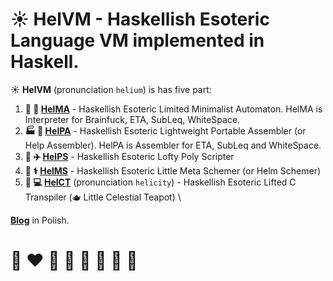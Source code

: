 # ☀️ **HelVM** - Haskellish Esoteric Language VM implemented in Haskell.

☀️ **HelVM** (pronunciation `helium`) is has five part:

1. **🔧 🎨 [HelMA](http://helvm.org/helma)** - Haskellish Esoteric Limited Minimalist Automaton. HelMA is Interpreter for Brainfuck, ETA, SubLeq, WhiteSpace.
2. **🏭 🌾 [HelPA](http://helvm.org/helpa)** - Haskellish Esoteric Lightweight Portable Assembler (or Help Assembler).  HelPA is Assembler for ETA, SubLeq and WhiteSpace.
3. **🚀 ✈️ [HelPS](http://helvm.org/helps)** - Haskellish Esoteric Lofty Poly Scripter
4. **🔬 ⚕️ [HelMS](http://helvm.org/helms)** - Haskellish Esoteric Little Meta Schemer (or Helm Schemer)
5. **💼 💻 [HelCT](http://helvm.org/helct)** (pronunciation `helicity`) - Haskellish Esoteric Lifted C Transpiler (🫖 Little Celestial Teapot) \
<!-- 6. 🚒 🍳 🧑‍🚒 🧑‍🍳 **[HelL](http://helvm.github.io/hell)** - Heavenly Esoteric Linear Logician Language -->
<!-- 7. 🎓 🏫 🧑‍🎓 🧑‍🏫 **HELOS** (pronunciation `helios`) - Heavenly Esoteric Little Operation System  -->

**[Blog](https://writeonly.github.io/projects/helvm)** in Polish.

<!-- https://en.wikipedia.org/wiki/README -->

# 🌈 ❤️ 💛 💚 💙 🤍 🖤 🦄
